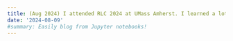 ```yaml
---
title: (Aug 2024) I attended RLC 2024 at UMass Amherst. I learned a lot from the keynote speakers and was happy to talk with other RL researchers. It was a great experience!
date: '2024-08-09'
#summary: Easily blog from Jupyter notebooks!
---
```

